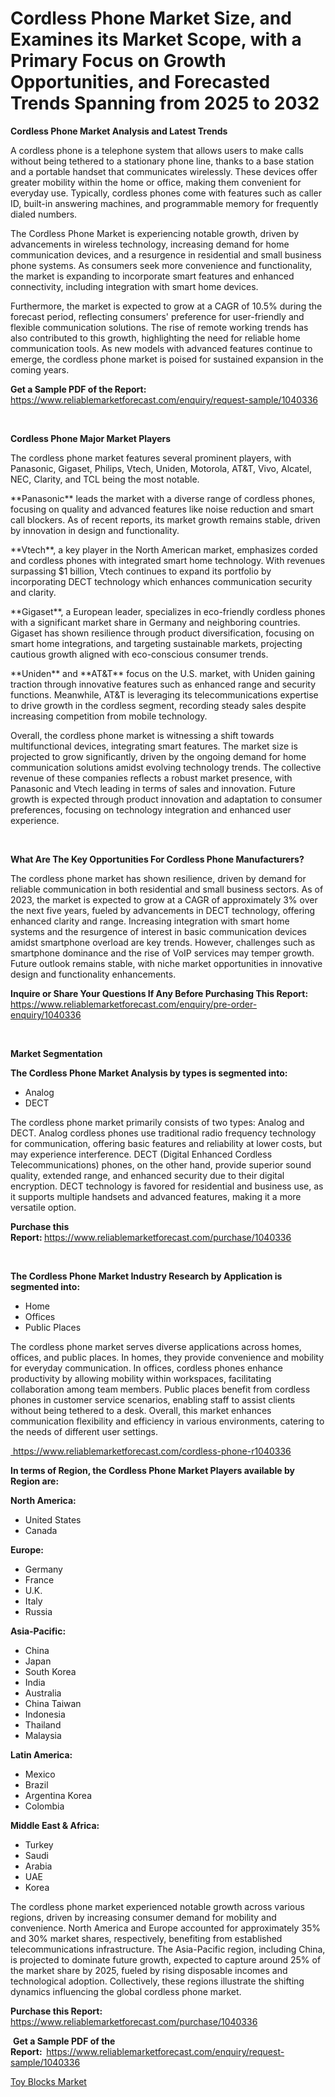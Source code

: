 <p><h1>Cordless Phone Market Size, and Examines its Market Scope, with a Primary Focus on Growth Opportunities, and Forecasted Trends Spanning from 2025 to 2032</h1></p><p><strong>Cordless Phone Market Analysis and Latest Trends</strong></p>
<p><p>A cordless phone is a telephone system that allows users to make calls without being tethered to a stationary phone line, thanks to a base station and a portable handset that communicates wirelessly. These devices offer greater mobility within the home or office, making them convenient for everyday use. Typically, cordless phones come with features such as caller ID, built-in answering machines, and programmable memory for frequently dialed numbers.</p><p>The Cordless Phone Market is experiencing notable growth, driven by advancements in wireless technology, increasing demand for home communication devices, and a resurgence in residential and small business phone systems. As consumers seek more convenience and functionality, the market is expanding to incorporate smart features and enhanced connectivity, including integration with smart home devices.</p><p>Furthermore, the market is expected to grow at a CAGR of 10.5% during the forecast period, reflecting consumers' preference for user-friendly and flexible communication solutions. The rise of remote working trends has also contributed to this growth, highlighting the need for reliable home communication tools. As new models with advanced features continue to emerge, the cordless phone market is poised for sustained expansion in the coming years.</p></p>
<p><strong>Get a Sample PDF of the Report:&nbsp;</strong> <a href="https://www.reliablemarketforecast.com/enquiry/request-sample/1040336?utm_campaign=1833&utm_medium=2&utm_source=Github&utm_content=ia&utm_term=08022025&utm_id=cordless-phone">https://www.reliablemarketforecast.com/enquiry/request-sample/1040336</a></p>
<p>&nbsp;</p>
<p><strong>Cordless Phone Major Market Players</strong></p>
<p><p>The cordless phone market features several prominent players, with Panasonic, Gigaset, Philips, Vtech, Uniden, Motorola, AT&T, Vivo, Alcatel, NEC, Clarity, and TCL being the most notable. </p><p>**Panasonic** leads the market with a diverse range of cordless phones, focusing on quality and advanced features like noise reduction and smart call blockers. As of recent reports, its market growth remains stable, driven by innovation in design and functionality. </p><p>**Vtech**, a key player in the North American market, emphasizes corded and cordless phones with integrated smart home technology. With revenues surpassing $1 billion, Vtech continues to expand its portfolio by incorporating DECT technology which enhances communication security and clarity.</p><p>**Gigaset**, a European leader, specializes in eco-friendly cordless phones with a significant market share in Germany and neighboring countries. Gigaset has shown resilience through product diversification, focusing on smart home integrations, and targeting sustainable markets, projecting cautious growth aligned with eco-conscious consumer trends.</p><p>**Uniden** and **AT&T** focus on the U.S. market, with Uniden gaining traction through innovative features such as enhanced range and security functions. Meanwhile, AT&T is leveraging its telecommunications expertise to drive growth in the cordless segment, recording steady sales despite increasing competition from mobile technology.</p><p>Overall, the cordless phone market is witnessing a shift towards multifunctional devices, integrating smart features. The market size is projected to grow significantly, driven by the ongoing demand for home communication solutions amidst evolving technology trends. The collective revenue of these companies reflects a robust market presence, with Panasonic and Vtech leading in terms of sales and innovation. Future growth is expected through product innovation and adaptation to consumer preferences, focusing on technology integration and enhanced user experience.</p></p>
<p>&nbsp;</p>
<p><strong>What Are The Key Opportunities For Cordless Phone Manufacturers?</strong></p>
<p><p>The cordless phone market has shown resilience, driven by demand for reliable communication in both residential and small business sectors. As of 2023, the market is expected to grow at a CAGR of approximately 3% over the next five years, fueled by advancements in DECT technology, offering enhanced clarity and range. Increasing integration with smart home systems and the resurgence of interest in basic communication devices amidst smartphone overload are key trends. However, challenges such as smartphone dominance and the rise of VoIP services may temper growth. Future outlook remains stable, with niche market opportunities in innovative design and functionality enhancements.</p></p>
<p><strong>Inquire or Share Your Questions If Any Before Purchasing This Report:</strong> <a href="https://www.reliablemarketforecast.com/enquiry/pre-order-enquiry/1040336?utm_campaign=1833&utm_medium=2&utm_source=Github&utm_content=ia&utm_term=08022025&utm_id=cordless-phone">https://www.reliablemarketforecast.com/enquiry/pre-order-enquiry/1040336</a></p>
<p>&nbsp;</p>
<p><strong>Market Segmentation</strong></p>
<p><strong>The Cordless Phone Market Analysis by types is segmented into:</strong></p>
<p><ul><li>Analog</li><li>DECT</li></ul></p>
<p><p>The cordless phone market primarily consists of two types: Analog and DECT. Analog cordless phones use traditional radio frequency technology for communication, offering basic features and reliability at lower costs, but may experience interference. DECT (Digital Enhanced Cordless Telecommunications) phones, on the other hand, provide superior sound quality, extended range, and enhanced security due to their digital encryption. DECT technology is favored for residential and business use, as it supports multiple handsets and advanced features, making it a more versatile option.</p></p>
<p><strong>Purchase this Report:&nbsp;</strong><a href="https://www.reliablemarketforecast.com/purchase/1040336?utm_campaign=1833&utm_medium=2&utm_source=Github&utm_content=ia&utm_term=08022025&utm_id=cordless-phone">https://www.reliablemarketforecast.com/purchase/1040336</a></p>
<p>&nbsp;</p>
<p><strong>The Cordless Phone Market Industry Research by Application is segmented into:</strong></p>
<p><ul><li>Home</li><li>Offices</li><li>Public Places</li></ul></p>
<p><p>The cordless phone market serves diverse applications across homes, offices, and public places. In homes, they provide convenience and mobility for everyday communication. In offices, cordless phones enhance productivity by allowing mobility within workspaces, facilitating collaboration among team members. Public places benefit from cordless phones in customer service scenarios, enabling staff to assist clients without being tethered to a desk. Overall, this market enhances communication flexibility and efficiency in various environments, catering to the needs of different user settings.</p></p>
<p><a href="https://www.reliablemarketforecast.com/cordless-phone-r1040336?utm_campaign=1833&utm_medium=2&utm_source=Github&utm_content=ia&utm_term=08022025&utm_id=cordless-phone">&nbsp;https://www.reliablemarketforecast.com/cordless-phone-r1040336</a></p>
<p><strong>In terms of Region, the Cordless Phone Market Players available by Region are:</strong></p>
<p>
    <p> <strong> North America: </strong>
        <ul>
            <li>United States</li>
            <li>Canada</li>
        </ul>
        </p> 
    <p> <strong> Europe: </strong>
        <ul>
            <li>Germany</li>
            <li>France</li>
            <li>U.K.</li>
            <li>Italy</li>
            <li>Russia</li>
        </ul>
        </p> 
    <p> <strong> Asia-Pacific: </strong>
        <ul>
            <li>China</li>
            <li>Japan</li>
            <li>South Korea</li>
            <li>India</li>
            <li>Australia</li>
            <li>China Taiwan</li>
            <li>Indonesia</li>
            <li>Thailand</li>
            <li>Malaysia</li>
        </ul>
        </p> 
    <p> <strong> Latin America: </strong>
        <ul>
            <li>Mexico</li>
            <li>Brazil</li>
            <li>Argentina Korea</li>
            <li>Colombia</li>
        </ul>
        </p> 
    <p> <strong> Middle East & Africa: </strong>
        <ul>
            <li>Turkey</li>
            <li>Saudi</li>
            <li>Arabia</li>
            <li>UAE</li>
            <li>Korea</li>
        </ul>
    </p>
    </p>
<p><p>The cordless phone market experienced notable growth across various regions, driven by increasing consumer demand for mobility and convenience. North America and Europe accounted for approximately 35% and 30% market shares, respectively, benefiting from established telecommunications infrastructure. The Asia-Pacific region, including China, is projected to dominate future growth, expected to capture around 25% of the market share by 2025, fueled by rising disposable incomes and technological adoption. Collectively, these regions illustrate the shifting dynamics influencing the global cordless phone market.</p></p>
<p><strong>Purchase this Report: </strong><a href="https://www.reliablemarketforecast.com/purchase/1040336?utm_campaign=1833&utm_medium=2&utm_source=Github&utm_content=ia&utm_term=08022025&utm_id=cordless-phone">https://www.reliablemarketforecast.com/purchase/1040336</a></p>
<p>&nbsp;<strong>Get a Sample PDF of the Report:&nbsp;&nbsp;</strong><a href="https://www.reliablemarketforecast.com/enquiry/request-sample/1040336?utm_campaign=1833&utm_medium=2&utm_source=Github&utm_content=ia&utm_term=08022025&utm_id=cordless-phone">https://www.reliablemarketforecast.com/enquiry/request-sample/1040336</a></p>
<p><strong></strong></p>
<p><p><a href="https://github.com/FassouRP/Market-Research-Report-List-7/blob/main/toy-blocks-market.md?utm_campaign=1833&utm_medium=2&utm_source=Github&utm_content=ia&utm_term=08022025&utm_id=cordless-phone">Toy Blocks Market</a></p></p>